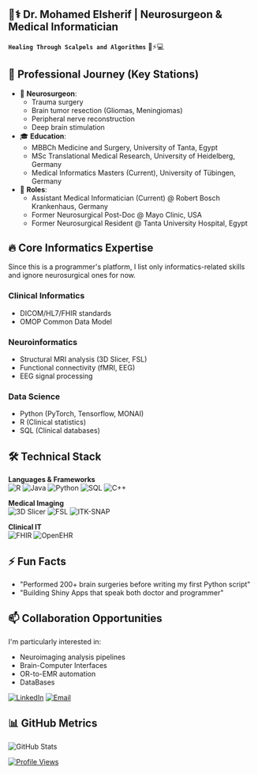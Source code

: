 ## 👨⚕️ Dr. Mohamed Elsherif | Neurosurgeon & Medical Informatician

**`Healing Through Scalpels and Algorithms`** 🧠⚡💻

## 🚀 Professional Journey (Key Stations)
- 🏥 **Neurosurgeon**:
  - Trauma surgery
  - Brain tumor resection (Gliomas, Meningiomas)
  - Peripheral nerve reconstruction
  - Deep brain stimulation 
- 🎓 **Education**:
  - MBBCh Medicine and Surgery, University of Tanta, Egypt
  - MSc Translational Medical Research, University of Heidelberg, Germany
  - Medical Informatics Masters (Current), University of Tübingen, Germany
- 💼 **Roles**:
  - Assistant Medical Informatician (Current) @ Robert Bosch Krankenhaus, Germany
  - Former Neurosurgical Post-Doc @ Mayo Clinic, USA
  - Former Neurosurgical Resident @ Tanta University Hospital, Egypt

## 🔥 Core Informatics Expertise
Since this is a programmer's platform, I list only informatics-related skills and ignore neurosurgical ones for now. 
### Clinical Informatics
- DICOM/HL7/FHIR standards
- OMOP Common Data Model

### Neuroinformatics
- Structural MRI analysis (3D Slicer, FSL)
- Functional connectivity (fMRI, EEG)
- EEG signal processing

### Data Science
- Python (PyTorch, Tensorflow, MONAI)
- R (Clinical statistics)
- SQL (Clinical databases)

## 🛠️ Technical Stack
**Languages & Frameworks**  
![R](https://img.shields.io/badge/R-Advanced-1572B6?logo=r&logoColor=white)
![Java](https://img.shields.io/badge/Java-Advanced-ED8B00?logo=openjdk)
![Python](https://img.shields.io/badge/Python-Intermediate-3776AB?logo=python)
![SQL](https://img.shields.io/badge/SQL-Intermediate-CC2927?logo=postgresql)
![C++](https://img.shields.io/badge/C++-Beginner-00599C?logo=c%2B%2B)

**Medical Imaging**  
![3D Slicer](https://img.shields.io/badge/3D_Slicer-Expert-lightgrey)
![FSL](https://img.shields.io/badge/FSL-Intermediate-red)
![ITK-SNAP](https://img.shields.io/badge/ITK--SNAP-Intermediate-green)

**Clinical IT**  
![FHIR](https://img.shields.io/badge/FHIR-Beginner-orange)
![OpenEHR](https://img.shields.io/badge/OpenEHR-Beginner-yellow)

## ⚡ Fun Facts
- "Performed 200+ brain surgeries before writing my first Python script"
- "Building Shiny Apps that speak both doctor and programmer"

## 📫 Collaboration Opportunities
I'm particularly interested in:
- Neuroimaging analysis pipelines
- Brain-Computer Interfaces
- OR-to-EMR automation
- DataBases

[![LinkedIn](https://img.shields.io/badge/Connect_on_LinkedIn-0077B5?logo=linkedin)](https://www.linkedin.com/in/drmelsherif/)
[![Email](https://img.shields.io/badge/Yahoo_Mail-6001D2?logo=yahoo&logoColor=white)](mailto:dr_mohamed_elsherif@yahoo.com)

## 📊 GitHub Metrics
![GitHub Stats](https://github-readme-stats.vercel.app/api?username=DrMohamedElsherif&hide=contribs&count_private=true&show_icons=true&theme=radical)

[![Profile Views](https://komarev.com/ghpvc/?username=DrMohamedElsherif&color=blue)](https://github.com/DrMohamedElsherif)
